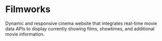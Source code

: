 # Filmworks

Dynamic and responsive cinema website that integrates real-time movie data APIs to display currently showing films, showtimes, and additional movie information.
